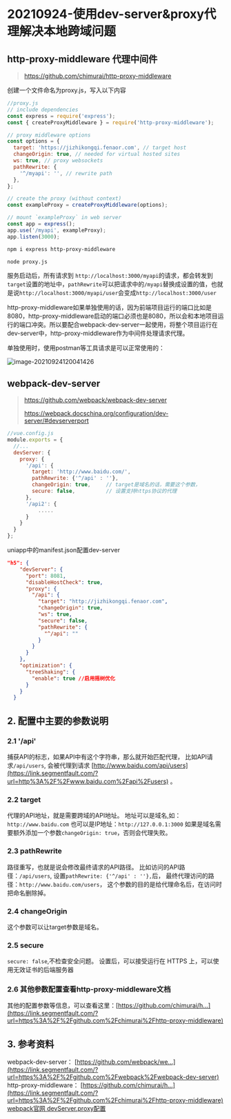 # 20210924-使用dev-server&proxy代理解决本地跨域问题

## http-proxy-middleware 代理中间件

> https://github.com/chimurai/http-proxy-middleware

创建一个文件命名为proxy.js，写入以下内容

```js
//proxy.js
// include dependencies
const express = require('express');
const { createProxyMiddleware } = require('http-proxy-middleware');

// proxy middleware options
const options = {
  target: 'https://jizhikongqi.fenaor.com', // target host
  changeOrigin: true, // needed for virtual hosted sites
  ws: true, // proxy websockets
  pathRewrite: {
    '^/myapi': '', // rewrite path
  },
};

// create the proxy (without context)
const exampleProxy = createProxyMiddleware(options);

// mount `exampleProxy` in web server
const app = express();
app.use('/myapi', exampleProxy);
app.listen(3000);
```

```bash
npm i express http-proxy-middleware

node proxy.js
```

服务启动后，所有请求到 `http://localhost:3000/myapi`的请求，都会转发到`target`设置的地址中，`pathRewrite`可以把请求中的`/myapi`替换成设置的值，也就是说`http://localhost:3000/myapi/user`会变成`http://localhost:3000/user`

http-proxy-middleware如果单独使用的话，因为前端项目运行的端口比如是8080，http-proxy-middleware启动的端口必须也是8080，所以会和本地项目运行的端口冲突。所以要配合webpack-dev-server一起使用，将整个项目运行在dev-server中，http-proxy-middleware作为中间件处理请求代理。

单独使用时，使用postman等工具请求是可以正常使用的：

![image-20210924120041426](https://i.loli.net/2021/09/24/Z4mhxkF9NdpXBJz.png)



## webpack-dev-server

> https://github.com/webpack/webpack-dev-server
>
> https://webpack.docschina.org/configuration/dev-server/#devserverport

```js
//vue.config.js
module.exports = {
  //...
  devServer: {
    proxy: {
      '/api': {
        target: 'http://www.baidu.com/',
        pathRewrite: {'^/api' : ''},
        changeOrigin: true,     // target是域名的话，需要这个参数，
        secure: false,          // 设置支持https协议的代理
      },
      '/api2': {
          .....
      }
    }
  }
};
```

uniapp中的manifest.json配置dev-server

```json
"h5": {
    "devServer": {
      "port": 8081,
      "disableHostCheck": true,
      "proxy": {
        "/api": {
          "target": "http://jizhikongqi.fenaor.com",
          "changeOrigin": true,
          "ws": true,
          "secure": false,
          "pathRewrite": {
            "^/api": ""
          }
        }
      }
    },
    "optimization": {
      "treeShaking": {
        "enable": true //启用摇树优化  
      }
    }
  }
```

## 2. 配置中主要的参数说明

### 2.1 '/api'

捕获API的标志，如果API中有这个字符串，那么就开始匹配代理，
比如API请求`/api/users`, 会被代理到请求 [http://www.baidu.com/api/users](https://link.segmentfault.com/?url=http%3A%2F%2Fwww.baidu.com%2Fapi%2Fusers) 。

### 2.2 target

代理的API地址，就是需要跨域的API地址。
地址可以是域名,如：`http://www.baidu.com`
也可以是IP地址：`http://127.0.0.1:3000`
如果是域名需要额外添加一个参数`changeOrigin: true`，否则会代理失败。

### 2.3 pathRewrite

路径重写，也就是说会修改最终请求的API路径。
比如访问的API路径：`/api/users`,
设置`pathRewrite: {'^/api' : ''},`后，
最终代理访问的路径：`http://www.baidu.com/users`，
这个参数的目的是给代理命名后，在访问时把命名删除掉。

### 2.4 changeOrigin

这个参数可以让target参数是域名。

### 2.5 secure

`secure: false`,不检查安全问题。
设置后，可以接受运行在 HTTPS 上，可以使用无效证书的后端服务器

### 2.6 其他参数配置查看http-proxy-middleware文档

其他的配置参数等信息，可以查看这里：[https://github.com/chimurai/h...](https://link.segmentfault.com/?url=https%3A%2F%2Fgithub.com%2Fchimurai%2Fhttp-proxy-middleware)

## 3. 参考资料

webpack-dev-server： [https://github.com/webpack/we...](https://link.segmentfault.com/?url=https%3A%2F%2Fgithub.com%2Fwebpack%2Fwebpack-dev-server)
http-proxy-middleware： [https://github.com/chimurai/h...](https://link.segmentfault.com/?url=https%3A%2F%2Fgithub.com%2Fchimurai%2Fhttp-proxy-middleware)
[webpack官网 devServer.proxy配置](https://link.segmentfault.com/?url=https%3A%2F%2Fwebpack.docschina.org%2Fconfiguration%2Fdev-server%2F%23devserver-proxy)